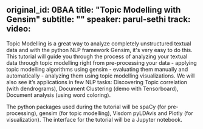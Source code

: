 original_id: 0BAA
title: "Topic Modelling with Gensim"
subtitle: ""
speaker: parul-sethi
track: 
video:
---
Topic Modelling is a great way to analyze completely unstructured textual data and with the python NLP framework Gensim, it's very easy to do this. This tutorial will guide you through the process of analyzing your textual data through topic modelling right from pre-processing your data - applying topic modelling algorithms using gensim - evaluating them manually and automatically - analyzing them using topic modelling visualizations. We will also see it’s applications in few NLP tasks: Discovering Topic correlation (with dendrograms), Document Clustering (demo with Tensorboard), Document analysis (using word coloring).

The python packages used during the tutorial will be spaCy (for pre-processing), gensim (for topic modelling), Visdom pyLDAvis and Plotly (for visualization). The interface for the tutorial will be a Jupyter notebook.